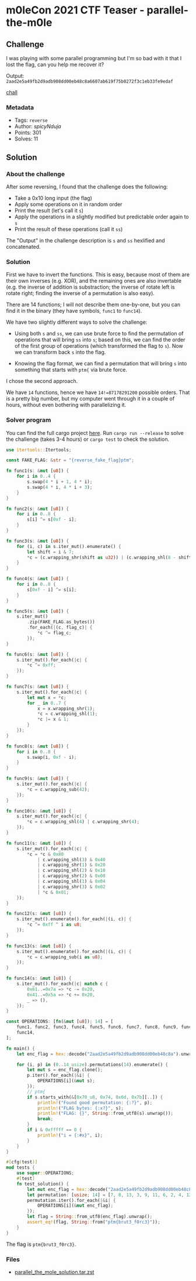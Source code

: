 # m0leCon 2021 CTF Teaser - parallel-the-m0le

## Challenge

I was playing with some parallel programming but I'm so bad with it that I lost the flag, can you help me recover it?

Output: `2aad2e5a49fb2d9adb908dd00eb48c8a6607ab619f75b0272f3c1eb33fe9edaf`

[chall](chall)

### Metadata

- Tags: `reverse`
- Author: *spicyNduja*
- Points: 301
- Solves: 11

## Solution

### About the challenge

After some reversing, I found that the challenge does the following:

- Take a 0x10 long input (the flag)
- Apply some operations on it in random order
- Print the result (let's call it `s`)
- Apply the operations in a slightly modified but predictable order again to `s`
- Print the result of these operations (call it `ss`)

The "Output" in the challenge description is `s` and `ss` hexlified and concatenated.

### Solution

First we have to invert the functions. This is easy, because most of them are their own inverses (e.g. XOR), and the remaining ones are also invertable (e.g. the inverse of addition is substraction; the inverse of rotate left is rotate right; finding the inverse of a permutation is also easy).

There are 14 functions; I will not describe them one-by-one, but you can find it in the binary (they have symbols, `func1` to `func14`).

We have two slightly different ways to solve the challenge:

- Using both `s` and `ss`, we can use brute force to find the permutation of operations that will bring `ss` into `s`; based on this, we can find the order of the first group of operations (which transformed the flag to `s`). Now we can transform back `s` into the flag.

- Knowing the flag format, we can find a permutation that will bring `s` into something that starts with `ptm{` via brute force.

I chose the second approach.

We have `14` functions, hence we have `14!=87178291200` possible orders. That is a pretty big number, but my computer went through it in a couple of hours, without even bothering with parallelizing it.

### Solver program

You can find the full cargo project [here](parallel_the_mole_solution.tar.zst). Run `cargo run --release` to solve the challenge (takes 3-4 hours) or `cargo test` to check the solution.

```rust
use itertools::Itertools;

const FAKE_FLAG: &str = "{reverse_fake_flag}ptm";

fn func1(s: &mut [u8]) {
    for i in 0..4 {
        s.swap(4 * i + 1, 4 * i);
        s.swap(4 * i, 4 * i + 3);
    }
}

fn func2(s: &mut [u8]) {
    for i in 0..8 {
        s[i] ^= s[0xf - i];
    }
}

fn func3(s: &mut [u8]) {
    for (i, c) in s.iter_mut().enumerate() {
        let shift = i & 7;
        *c = (c.wrapping_shr(shift as u32)) | (c.wrapping_shl(8 - shift as u32));
    }
}

fn func4(s: &mut [u8]) {
    for i in 0..8 {
        s[0xf - i] ^= s[i];
    }
}

fn func5(s: &mut [u8]) {
    s.iter_mut()
        .zip(FAKE_FLAG.as_bytes())
        .for_each(|(c, flag_c)| {
            *c ^= flag_c;
        });
}

fn func6(s: &mut [u8]) {
    s.iter_mut().for_each(|c| {
        *c ^= 0xff;
    });
}

fn func7(s: &mut [u8]) {
    s.iter_mut().for_each(|c| {
        let mut x = *c;
        for _ in 0..7 {
            x = x.wrapping_shr(1);
            *c = c.wrapping_shl(1);
            *c |= x & 1;
        }
    });
}

fn func8(s: &mut [u8]) {
    for i in 0..8 {
        s.swap(i, 0xf - i);
    }
}

fn func9(s: &mut [u8]) {
    s.iter_mut().for_each(|c| {
        *c = c.wrapping_sub(42);
    });
}

fn func10(s: &mut [u8]) {
    s.iter_mut().for_each(|c| {
        *c = c.wrapping_shl(4) | c.wrapping_shr(4);
    });
}

fn func11(s: &mut [u8]) {
    s.iter_mut().for_each(|c| {
        *c = *c & 0x80
            | c.wrapping_shl(3) & 0x40
            | c.wrapping_shr(1) & 0x20
            | c.wrapping_shl(2) & 0x10
            | c.wrapping_shr(2) & 0x08
            | c.wrapping_shl(1) & 0x04
            | c.wrapping_shr(3) & 0x02
            | *c & 0x01;
    });
}

fn func12(s: &mut [u8]) {
    s.iter_mut().enumerate().for_each(|(i, c)| {
        *c ^= 0xff ^ i as u8;
    });
}

fn func13(s: &mut [u8]) {
    s.iter_mut().enumerate().for_each(|(i, c)| {
        *c = c.wrapping_sub(i as u8);
    });
}

fn func14(s: &mut [u8]) {
    s.iter_mut().for_each(|c| match c {
        0x61..=0x7a => *c -= 0x20,
        0x41..=0x5a => *c += 0x20,
        _ => (),
    });
}

const OPERATIONS: [fn(&mut [u8]); 14] = [
    func1, func2, func3, func4, func5, func6, func7, func8, func9, func10, func11, func12, func13,
    func14,
];

fn main() {
    let enc_flag = hex::decode("2aad2e5a49fb2d9adb908dd00eb48c8a").unwrap();

    for (i, p) in (0..14_usize).permutations(14).enumerate() {
        let mut s = enc_flag.clone();
        p.iter().for_each(|&i| {
            OPERATIONS[i](&mut s);
        });
        // ptm{
        if s.starts_with(&[0x70_u8, 0x74, 0x6d, 0x7b][..]) {
            println!("Found good permutation: {:?}", p);
            println!("FLAG bytes: {:x?}", s);
            println!("FLAG: {}", String::from_utf8(s).unwrap());
            break;
        }
        if i & 0xfffff == 0 {
            println!("i = {:#x}", i);
        }
    }
}

#[cfg(test)]
mod tests {
    use super::OPERATIONS;
    #[test]
    fn test_solution() {
        let mut enc_flag = hex::decode("2aad2e5a49fb2d9adb908dd00eb48c8a").unwrap();
        let permutation: [usize; 14] = [7, 8, 13, 3, 9, 11, 6, 2, 4, 12, 0, 5, 1, 10];
        permutation.iter().for_each(|&i| {
            OPERATIONS[i](&mut enc_flag);
        });
        let flag = String::from_utf8(enc_flag).unwrap();
        assert_eq!(flag, String::from("ptm{brut3_f0rc3}"));
    }
}
```

The flag is `ptm{brut3_f0rc3}`.

### Files

- [parallel_the_mole_solution.tar.zst](parallel_the_mole_solution.tar.zst)
